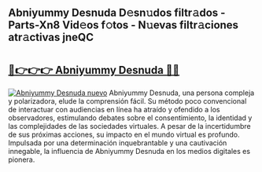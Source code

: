 ## Abniyummy Desnuda D𝚎sn𝚞dos filtr𝚊dos - Parts-Xn8 Vid𝚎os f𝚘tos - N𝚞evas filtr𝚊ciones atr𝚊ctivas jneQC

# <h2><a href="http://mbe17o.tromn.icu/?c=Abniyummy+Desnuda">🔗👉👉👉 Abniyummy Desnuda 🔗🔗</a></h2>

[![Abniyummy Desnuda nuevo](https://i.imgur.com/pEAQMta.gif)](http://mbe17o.tromn.icu/?c=Abniyummy+Desnuda)
Abniyummy Desnuda, una persona compleja y polarizadora, elude la comprensión fácil. Su método poco convencional de interactuar con audiencias en línea ha atraído y ofendido a los observadores, estimulando debates sobre el consentimiento, la identidad y las complejidades de las sociedades virtuales. A pesar de la incertidumbre de sus próximas acciones, su impacto en el mundo virtual es profundo. Impulsada por una determinación inquebrantable y una cautivación innegable, la influencia de Abniyummy Desnuda en los medios digitales es pionera.
